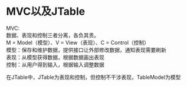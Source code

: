 # MVC以及JTable

MVC:  
数据、表现和控制三者分离，各负其责。  
M = Model（模型）、V = View（表现）、C = Control（控制）  
模型：保存和维护数据，提供接口让外部修改数据，通知表现需要刷新  
表现：从模型获得数据，根据数据画出表现  
控制：从用户得到输入，根据输入调整数据  

在JTable中，JTable为表现和控制，但控制不干涉表现，TableModel为模型
